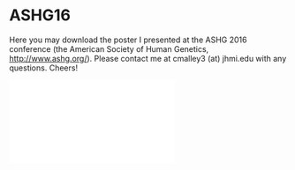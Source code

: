 # ASHG16

Here you may download the poster I presented at the ASHG 2016 conference (the American Society of Human Genetics, http://www.ashg.org/). Please contact me at cmalley3 (at) jhmi.edu with any questions. Cheers!

![Malley-poster-ASHG-2016](/Malley-poster-ASHG-2016.pdf)
